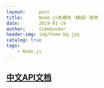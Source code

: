 ```yaml
---
layout:     post
title:      Node.js各模块（模组）使用
date:       2019-01-19
author:     timebusker
header-img: img/home-bg.jpg
catalog: true
tags:
    - Node.js
---
```



## [中文API文档](http://nodejs.cn/api/)